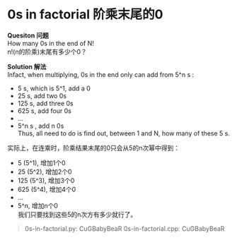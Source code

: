 0s in factorial  阶乘末尾的0  
=================  

**Quesiton  问题**  
How many 0s in the end of N!  
n!(n的阶乘)末尾有多少个0？  

**Solution  解法**  
Infact, when multiplying, 0s in the end only can add from 5^n s :
 - 5 s, which is 5^1, add a 0  
 - 25 s, add two 0s  
 - 125 s, add three 0s  
 - 625 s, add four 0s  
 - ...  
 - 5^n s , add n 0s  
Thus, all need to do is find out, between 1 and N, how many of these 5 s.  


实际上，在连乘时，阶乘结果末尾的0只会从5的n次幂中得到： 
 - 5 (5^1), 增加1个0  
 - 25 (5^2), 增加2个0  
 - 125 (5^3), 增加3个0  
 - 625 (5^4), 增加4个0  
 - ...  
 - 5^n, 增加n个0  
我们只要找到这些5的n次方有多少就行了。  

 > 0s-in-factorial.py: CuGBabyBeaR
 > 0s-in-factorial.cpp: CuGBabyBeaR